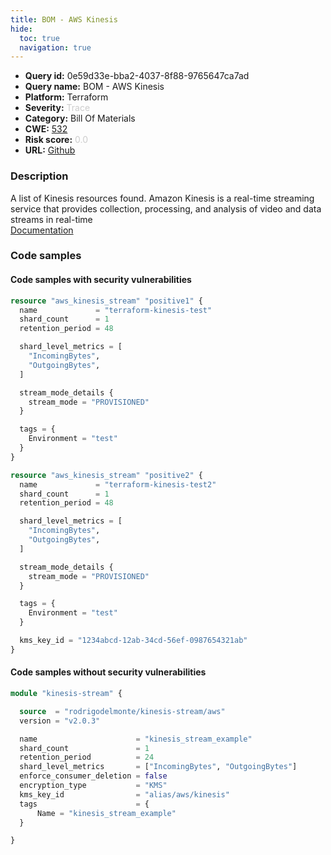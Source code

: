```yaml
---
title: BOM - AWS Kinesis
hide:
  toc: true
  navigation: true
---
```


<style>
  .highlight .hll {
    background-color: #ff171742;
  }
  .md-content {
    max-width: 1100px;
    margin: 0 auto;
  }
</style>

-   **Query id:** 0e59d33e-bba2-4037-8f88-9765647ca7ad
-   **Query name:** BOM - AWS Kinesis
-   **Platform:** Terraform
-   **Severity:** <span style="color:#CCCCCC">Trace</span>
-   **Category:** Bill Of Materials
-   **CWE:** <a href="https://cwe.mitre.org/data/definitions/532.html" onclick="newWindowOpenerSafe(event, 'https://cwe.mitre.org/data/definitions/532.html')">532</a>
-   **Risk score:** <span style="color:#CCCCCC">0.0</span>
-   **URL:** [Github](https://github.com/Checkmarx/kics/tree/master/assets/queries/terraform/aws_bom/kinesis)

### Description
A list of Kinesis resources found. Amazon Kinesis is a real-time streaming service that provides collection, processing, and analysis of video and data streams in real-time<br>
[Documentation](https://kics.io)

### Code samples
#### Code samples with security vulnerabilities
```tf title="Positive test num. 1 - tf file" hl_lines="1 20"
resource "aws_kinesis_stream" "positive1" {
  name             = "terraform-kinesis-test"
  shard_count      = 1
  retention_period = 48

  shard_level_metrics = [
    "IncomingBytes",
    "OutgoingBytes",
  ]

  stream_mode_details {
    stream_mode = "PROVISIONED"
  }

  tags = {
    Environment = "test"
  }
}

resource "aws_kinesis_stream" "positive2" {
  name             = "terraform-kinesis-test2"
  shard_count      = 1
  retention_period = 48

  shard_level_metrics = [
    "IncomingBytes",
    "OutgoingBytes",
  ]

  stream_mode_details {
    stream_mode = "PROVISIONED"
  }

  tags = {
    Environment = "test"
  }

  kms_key_id = "1234abcd-12ab-34cd-56ef-0987654321ab"
}

```


#### Code samples without security vulnerabilities
```tf title="Negative test num. 1 - tf file"
module "kinesis-stream" {

  source  = "rodrigodelmonte/kinesis-stream/aws"
  version = "v2.0.3"

  name                      = "kinesis_stream_example"
  shard_count               = 1
  retention_period          = 24
  shard_level_metrics       = ["IncomingBytes", "OutgoingBytes"]
  enforce_consumer_deletion = false
  encryption_type           = "KMS"
  kms_key_id                = "alias/aws/kinesis"
  tags                      = {
      Name = "kinesis_stream_example"
  }

}

```

